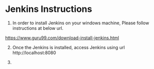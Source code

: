# Jenkins Instructions

1. In order to install Jenkins on your windows machine, Please follow instructions at below url.


https://www.guru99.com/download-install-jenkins.html


2. Once the Jenkins is installed, access Jenkins using url http://localhost:8080


3. 
